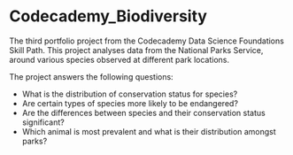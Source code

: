 # Codecademy_Biodiversity
The third portfolio project from the Codecademy Data Science Foundations Skill Path. This project analyses data from the National Parks Service, around various species observed at different park locations.

The project answers the following questions: 
- What is the distribution of conservation status for species?
- Are certain types of species more likely to be endangered?
- Are the differences between species and their conservation status significant?
- Which animal is most prevalent and what is their distribution amongst parks?
